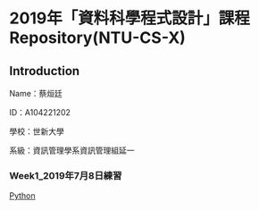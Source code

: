 # 2019年「資料科學程式設計」課程Repository(NTU-CS-X)

## Introduction
<p>Name：蔡烜廷</p>
<p>ID：A104221202</p>
<p>學校：世新大學</p>
<p>系級：資訊管理學系資訊管理組延一</p>

### Week1_2019年7月8日練習
<a href="https://github.com/shainting/Data-Science-Programming/blob/master/Week01/20190708.ipynb">Python</a>

